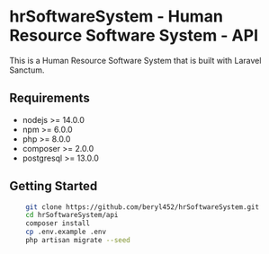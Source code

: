 # hrSoftwareSystem - Human Resource Software System - API

This is a Human Resource Software System that is built with Laravel Sanctum.

## Requirements

- nodejs >= 14.0.0
- npm >= 6.0.0
- php >= 8.0.0
- composer >= 2.0.0
- postgresql >= 13.0.0

## Getting Started

```bash
    git clone https://github.com/beryl452/hrSoftwareSystem.git
    cd hrSoftwareSystem/api
    composer install
    cp .env.example .env
    php artisan migrate --seed
```

